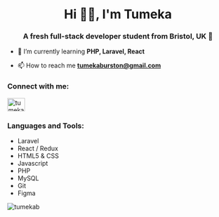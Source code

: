 <h1 align="center">Hi 👋🏻, I'm Tumeka </h1>
<h3 align="center">A fresh full-stack developer student from Bristol, UK 💫</h3>

- 🌱 I’m currently learning **PHP, Laravel, React**

- 📫 How to reach me **tumekaburston@gmail.com**

<h3 align="left">Connect with me:</h3>
<p align="left">
<a href="https://linkedin.com/in/tumeka-burston" target="blank"><img align="center" src="https://cdn.jsdelivr.net/npm/simple-icons@3.0.1/icons/linkedin.svg" alt="tumeka-burston" height="30" width="40" /></a>
</p>

<h3 align="left">Languages and Tools:</h3>
<ul>
  <li>Laravel</li>
  <li>React / Redux </li>
  <li>HTML5 & CSS </li>
  <li>Javascript</li>
  <li>PHP</li>
  <li>MySQL</li>
  <li>Git</li>
  <li>Figma</li>
 </ul>
  

<p><img align="center" src="https://github-readme-stats.vercel.app/api/top-langs?username=tumekab&show_icons=true&locale=en&layout=compact" alt="tumekab" /></p>
